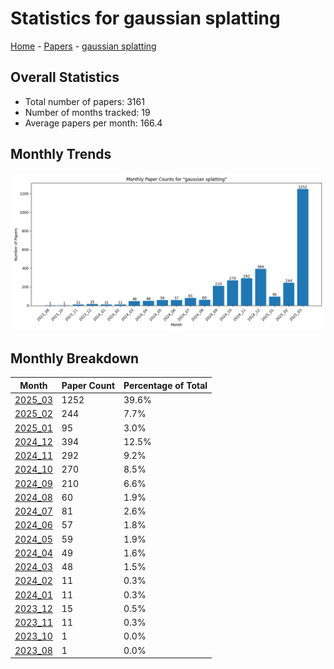 # Statistics for gaussian splatting

[Home](https://arxcompass.github.io) - [Papers](https://arxcompass.github.io/papers) - [gaussian splatting](https://arxcompass.github.io/papers/gaussian_splatting)

## Overall Statistics

- Total number of papers: 3161
- Number of months tracked: 19
- Average papers per month: 166.4

## Monthly Trends

![Monthly Paper Counts](monthly_stats.png)

## Monthly Breakdown

| Month | Paper Count | Percentage of Total |
| --- | --- | --- |
| [2025_03](./2025_03/papers_1.md) | 1252 | 39.6% |
| [2025_02](./2025_02/papers_1.md) | 244 | 7.7% |
| [2025_01](./2025_01/papers_1.md) | 95 | 3.0% |
| [2024_12](./2024_12/papers_1.md) | 394 | 12.5% |
| [2024_11](./2024_11/papers_1.md) | 292 | 9.2% |
| [2024_10](./2024_10/papers_1.md) | 270 | 8.5% |
| [2024_09](./2024_09/papers_1.md) | 210 | 6.6% |
| [2024_08](./2024_08/papers_1.md) | 60 | 1.9% |
| [2024_07](./2024_07/papers_1.md) | 81 | 2.6% |
| [2024_06](./2024_06/papers_1.md) | 57 | 1.8% |
| [2024_05](./2024_05/papers_1.md) | 59 | 1.9% |
| [2024_04](./2024_04/papers_1.md) | 49 | 1.6% |
| [2024_03](./2024_03/papers_1.md) | 48 | 1.5% |
| [2024_02](./2024_02/papers_1.md) | 11 | 0.3% |
| [2024_01](./2024_01/papers_1.md) | 11 | 0.3% |
| [2023_12](./2023_12/papers_1.md) | 15 | 0.5% |
| [2023_11](./2023_11/papers_1.md) | 11 | 0.3% |
| [2023_10](./2023_10/papers_1.md) | 1 | 0.0% |
| [2023_08](./2023_08/papers_1.md) | 1 | 0.0% |
